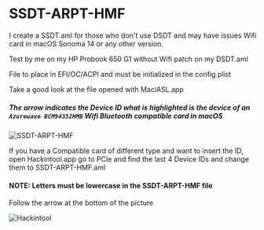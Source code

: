 # SSDT-ARPT-HMF

I create a SSDT.aml for those who don't use DSDT and may have issues
Wifi card in macOS Sonoma 14 or any other version.

Test by me on my HP Probook 650 G1 without Wifi patch on my DSDT.aml

File to place in EFI/OC/ACPI and must be initialized in the config.plist

Take a good look at the file opened with MaciASL.app
##### The arrow indicates the Device ID what is highlighted is the device of an `Azurewave BCM94352HMB` Wifi Bluetooth compatible card in macOS

![SSDT-ARPT-HMF](https://github.com/chris1111/SSDT-ARPT-HMF/assets/6248794/d16c0fc0-dd58-410e-a1a4-60ae96443a68)


If you have a Compatible card of different type and want to insert the ID, open Hackintool.app
go to PCIe and find the last 4 Device IDs and change them to SSDT-ARPT-HMF.aml

#### NOTE: Letters must be lowercase in the SSDT-ARPT-HMF file
Follow the arrow at the bottom of the picture

![Hackintool](https://github.com/chris1111/SSDT-ARPT-HMF/assets/6248794/2a2a4631-2392-4115-92e9-dde86af564f4)



